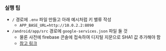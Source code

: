 ### 실행 팁
- `/` 경로에 `.env` 파일 만들고 아래 예시처럼 키 밸류 작성
    -  `APP_BASE_URL=http://10.0.2.2:8090`
- `/android/app/src` 경로에 `google-services.json` 파일 둘 것
    - 물론 사전에 firebase 콘솔에 접속하여 디지털 지문으로 SHA1 값 추가해야 함
    - [참고 링크](https://studiodoc.tistory.com/45)
